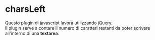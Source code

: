 # charsLeft
Questo plugin di javascript lavora utilizzando jQuery. <br />
Il plugin serve a contare il numero di caratteri restanti da poter scrivere all'interno di una <strong>textarea</strong>.
